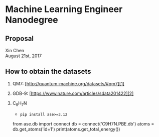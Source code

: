 <script type="text/x-mathjax-config">MathJax.Hub.Config({tex2jax: {inlineMath:[['$','$']]}});
</script>
<script type="text/javascript"
src="https://cdnjs.cloudflare.com/ajax/libs/mathjax/2.7.1/MathJax.js?config=TeX-AMS-MML_HTMLorMML">
</script>

# Machine Learning Engineer Nanodegree

## Proposal
Xin Chen  
August 21st, 2017

## How to obtain the datasets

1. QM7: [http://quantum-machine.org/datasets/#qm7][1]
2. GDB-9: [https://www.nature.com/articles/sdata201422][2]
3. $\mathrm{C}_9\mathrm{H}_7\mathrm{N}$
	* `pip install ase>=3.12`

	from ase.db import connect
	db = connect('C9H7N.PBE.db')
	atoms = db.get_atoms('id=1')
	print(atoms.get_total_energy())	



[1]:	http://quantum-machine.org/datasets/#qm7
[2]:	https://www.nature.com/articles/sdata201422